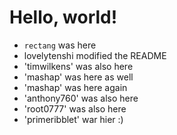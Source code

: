 Hello, world!
=============

*   `rectang` was here
*   lovelytenshi modified the README
*   'timwilkens' was also here
*   'mashap' was here as well
*   'mashap' was here again
*   'anthony760' was also here
*   'root0777' was also here
*   'primeribblet' war hier :)
